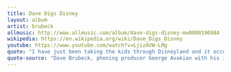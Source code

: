 ```yaml
---
title: Dave Digs Disney
layout: album
artist: brubeck
allmusic: http://www.allmusic.com/album/dave-digs-disney-mw0000196984
wikipedia: https://en.wikipedia.org/wiki/Dave_Digs_Disney
youtube: https://www.youtube.com/watch?v=LjizAVW-LMg
quote: "I have just been taking the kids through Disneyland and it occurred to me that we happened to [already] play several tunes from Walt Disney movies."
quote-source: "Dave Brubeck, phoning producer George Avakian with his idea for a Disney album"
---
```

